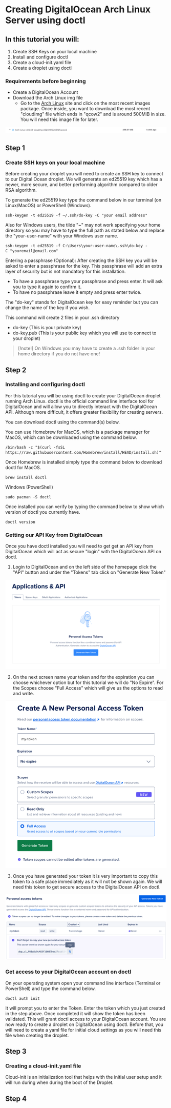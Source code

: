 # Creating DigitalOcean Arch Linux Server using doctl

## In this tutorial you will:

1. Create SSH Keys on your local machine
2. Install and configure doctl
3. Create a cloud-init.yaml file
4. Create a droplet using doctl 

### Requirements before beginning 

- Create a DigitalOcean Account 
- Download the Arch Linux img file
  - Go to the [Arch Linux](https://gitlab.archlinux.org/archlinux/arch-boxes/-/packages/) site and click on the most recent images package. Once inside, you want to download the most recent "cloudimg" file which ends in "qcow2" and is around 500MiB in size. You will need this image file for later.

![](Screenshot%202024-09-25%20at%2011.02.22%20PM%203.png)

## Step 1

### Create SSH keys on your local machine

Before creating your droplet you will need to create an SSH key to connect to our Digital Ocean droplet. We will generate an ed25519 key which has a newer, more secure, and better performing algorithm compared to older RSA algorithm.

To generate the ed25519 key type the command below in our terminal (on Linux/MacOS) or PowerShell (Windows).

```
ssh-keygen -t ed25519 -f ~/.ssh/do-key -C "your email address"
```

Also for Windows users, the tilde "~" may not work specifying your home directory so you may have to type the full path as stated below and replace the "your-user-name" with your Windows user name.

```
ssh-keygen -t ed25519 -f C:\Users\your-user-name\.ssh\do-key -C "youremail@email.com"
```

Entering a passphrase (Optional): After creating the SSH key you will be asked to enter a passphrase for the key. This passphrase will add an extra layer of security but is not mandatory for this installation. 
- To have a passphrase type your passphrase and press enter. It will ask you to type it again to confirm it.
- To have no passphrase leave it empty and press enter twice.

The "do-key" stands for DigitalOcean key for easy reminder but you can change the name of the key if you wish.

This command will create 2 files in your .ssh directory 
- do-key (This is your private key)
- do-key.pub (This is your public key which you will use to connect to your droplet)

>[!note!] 
On Windows you may have to create a .ssh folder in your home directory if you do not have one!

## Step 2

### Installing and configuring doctl

For this tutorial you will be using doctl to create your DigitalOcean droplet running Arch Linux. doctl is the official command line interface tool for DigitalOcean and will allow you to directly interact with the DigitalOcean API. Although more difficult, it offers greater flexibility for creating servers. 

You can download doctl using the command(s) below.

You can use Homebrew for MacOS, which is a package manager for MacOS, which can be downloaded using the command below.
```
/bin/bash -c "$(curl -fsSL https://raw.githubusercontent.com/Homebrew/install/HEAD/install.sh)"
```

Once Homebrew is installed simply type the command below to download doctl for MacOS.
```
brew install doctl
```

Windows (PowerShell)
```
sudo pacman -S doctl
```

Once installed you can verify by typing the command below to show which version of doctl you currently have.
```
doctl version
```

### Getting our API Key from DigitalOcean

Once you have doctl installed you will need to get get an API key from DigitalOcean which will act as secure "login" with the DigitalOcean API on doctl. 

1. Login to DigitalOcean and on the left side of the homepage click the "API" button and under the "Tokens" tab click on "Generate New Token"

![](Screenshot%202024-09-26%20at%201.09.58%20AM.png)

2. On the next screen name your token and for the expiration you can choose whichever option but for this tutorial we will do "No Expire". For the Scopes choose "Full Access" which will give us the options to read and write.

![](Screenshot%202024-09-26%20at%201.05.25%20AM.png)

3. Once you have generated your token it is very important to copy this token to a safe place immediately as it will not be shown again. We will need this token to get secure access to the DigitalOcean API on doctl.

![](Screenshot%202024-09-26%20at%201.05.53%20AM.png)


### Get access to your DigitalOcean account on doctl

On your operating system open your command line interface (Terminal or PowerShell) and type the command below. 

```
doctl auth init
```

It will prompt you to enter the Token. Enter the token which you just created in the step above. Once completed it will show the token has been validated. This will grant doctl access to your DigitalOcean account. You are now ready to create a droplet on DigitalOcean using doctl. Before that, you will need to create a yaml file for initial cloud settings as you will need this file when creating the droplet. 
## Step 3

### Creating a cloud-init.yaml file

Cloud-init is an initialization tool that helps with the initial user setup and it will run during when during the boot of the Droplet. 



## Step 4

